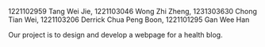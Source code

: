 1221102959 Tang Wei Jie, 1221103046 Wong Zhi Zheng, 1231303630 Chong Tian Wei, 1221103206 Derrick Chua Peng Boon, 1221101295 Gan Wee Han

Our project is to design and develop a webpage for a health blog.
